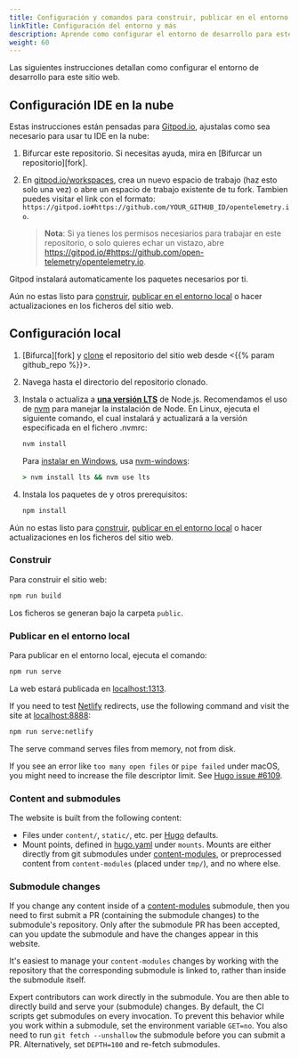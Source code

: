 ```yaml
---
title: Configuración y comandos para construir, publicar en el entorno local y más
linkTitle: Configuración del entorno y más
description: Aprende como configurar el entorno de desarrollo para este sitio web.
weight: 60
---
```


Las siguientes instrucciones detallan como configurar el entorno de desarrollo para este sitio web.

## Configuración IDE en la nube

Estas instrucciones están pensadas para [Gitpod.io], ajustalas como sea necesario para usar tu IDE en la nube:

1.  Bifurcar este repositorio. Si necesitas ayuda, mira en [Bifurcar un repositorio][fork].
2.  En [gitpod.io/workspaces], crea un nuevo espacio de trabajo (haz esto solo una vez) o abre un espacio de trabajo existente de tu fork. Tambien puedes visitar el link con el formato:
    `https://gitpod.io#https://github.com/YOUR_GITHUB_ID/opentelemetry.io`.

    > **Nota**: Si ya tienes los permisos necesiarios para trabajar en este repositorio, 
    > o solo quieres echar un vistazo, abre
    > <https://gitpod.io/#https://github.com/open-telemetry/opentelemetry.io>.

Gitpod instalará automaticamente los paquetes necesarios por ti.

Aún no estas listo para [construir](#construir), [publicar en el entorno local](#publicar) o hacer actualizaciones en los ficheros del sitio web.

## Configuración local

1.  [Bifurca][fork] y [clone][] el repositorio del sitio web desde 
    <{{% param github_repo %}}>.
2.  Navega hasta el directorio del repositorio clonado.
3.  Instala o actualiza a [**una versión LTS**][nodejs-rel] de Node.js.
    Recomendamos el uso de [nvm][] para manejar la instalación de Node. En Linux,
    ejecuta el siguiente comando, el cual instalará y actualizará a la versión especificada en el fichero .nvmrc:

    ```sh
    nvm install
    ```

    Para [instalar en Windows][nodejs-win], usa [nvm-windows][]:

    ```cmd
    > nvm install lts && nvm use lts
    ```

4.  Instala los paquetes de y otros prerequisitos:

    ```sh
    npm install
    ```

Aún no estas listo para [construir](#construir), [publicar en el entorno local](#publicar) o hacer actualizaciones en los ficheros del sitio web.

### Construir

Para construir el sitio web:

```sh
npm run build
```

Los ficheros se generan bajo la carpeta `public`.

### Publicar en el entorno local

Para publicar en el entorno local, ejecuta el comando:

```sh
npm run serve
```

La web estará publicada en [localhost:1313][].

If you need to test [Netlify] redirects, use the following command and visit the
site at [localhost:8888][]:

```sh
npm run serve:netlify
```

The serve command serves files from memory, not from disk.

If you see an error like `too many open files` or `pipe failed` under macOS, you
might need to increase the file descriptor limit. See
[Hugo issue #6109](https://github.com/gohugoio/hugo/issues/6109).

### Content and submodules

The website is built from the following content:

- Files under `content/`, `static/`, etc. per [Hugo][] defaults.
- Mount points, defined in [hugo.yaml][] under `mounts`. Mounts are either
  directly from git submodules under [content-modules][], or preprocessed
  content from `content-modules` (placed under `tmp/`), and no where else.

[hugo.yaml]:
  https://github.com/open-telemetry/opentelemetry.io/blob/main/hugo.yaml
[content-modules]:
  https://github.com/open-telemetry/opentelemetry.io/tree/main/content-modules

### Submodule changes

If you change any content inside of a [content-modules][] submodule, then you
need to first submit a PR (containing the submodule changes) to the submodule's
repository. Only after the submodule PR has been accepted, can you update the
submodule and have the changes appear in this website.

It's easiest to manage your `content-modules` changes by working with the
repository that the corresponding submodule is linked to, rather than inside the
submodule itself.

Expert contributors can work directly in the submodule. You are then able to
directly build and serve your (submodule) changes. By default, the CI scripts
get submodules on every invocation. To prevent this behavior while you work
within a submodule, set the environment variable `GET=no`. You also need to run
`git fetch --unshallow` the submodule before you can submit a PR. Alternatively,
set `DEPTH=100` and re-fetch submodules.

[clone]:
  https://docs.github.com/en/repositories/creating-and-managing-repositories/cloning-a-repository
[Bifurcar]: https://docs.github.com/es/get-started/quickstart/fork-a-repo
[gitpod.io]: https://gitpod.io
[gitpod.io/workspaces]: https://gitpod.io/workspaces
[hugo]: https://gohugo.io
[localhost:1313]: http://localhost:1313
[localhost:8888]: http://localhost:8888
[netlify]: https://netlify.com
[nodejs-rel]: https://nodejs.org/es/about/previous-releases
[nodejs-win]:
  https://docs.microsoft.com/es-es/windows/dev-environment/javascript/nodejs-on-windows
[nvm]:
  https://github.com/nvm-sh/nvm/blob/master/README.md#installing-and-updating
[nvm-windows]: https://github.com/coreybutler/nvm-windows

